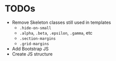 # TODOs

- Remove Skeleton classes still used in templates
    - `.hide-on-small`
    - `.alpha`, `.beta`, `.epsilon`, `.gamma`, etc
    - `.section-margins`
    - `.grid-margins`
- Add Bootstrap JS
- Create JS structure 